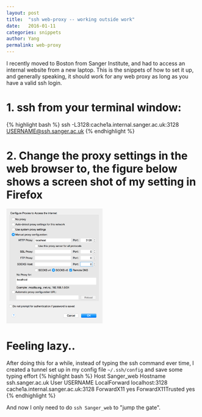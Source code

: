 ```yaml
---
layout: post
title:  "ssh web-proxy -- working outside work"
date:   2016-01-11
categories: snippets
author: Yang
permalink: web-proxy
---
```


I recently moved to Boston from Sanger Institute, and had to access an internal website from a new laptop. This is the snippets of how to set it up, and generally speaking, it should work for any web proxy as long as you have a valid ssh login.

# 1. ssh from your terminal window:
{% highlight bash %}
ssh -L3128:cache1a.internal.sanger.ac.uk:3128 USERNAME@ssh.sanger.ac.uk
{% endhighlight %}

# 2. Change the proxy settings in the web browser to, the figure below shows a screen shot of my setting in Firefox

<img src="../assets/images/firefox_proxy_setting.png" alt="firefox_proxy_setting" width=50%>

# Feeling lazy..
After doing this for a while, instead of typing the ssh command ever time, I created a tunnel set up in my config file `~/.ssh/config` and save some typing effort
{% highlight bash %}
Host Sanger_web
Hostname ssh.sanger.ac.uk
User USERNAME
LocalForward localhost:3128 cache1a.internal.sanger.ac.uk:3128
ForwardX11 yes
ForwardX11Trusted yes
{% endhighlight %}

And now I only need to do `ssh Sanger_web` to "jump the gate".
